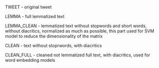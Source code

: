 
TWEET - original tweet 

LEMMA - full lemmatized text 

LEMMA_CLEAN - lemmatized text without stopwords and short words, without diacritics, normalized as much as possible, this part used for SVM model to reduce the dimensionality of the matrix

CLEAN - text without stoprwords, with diacritics 

CLEAN_FULL - cleaned not lemmatized full text, with diacritics, used for word embedding models 
